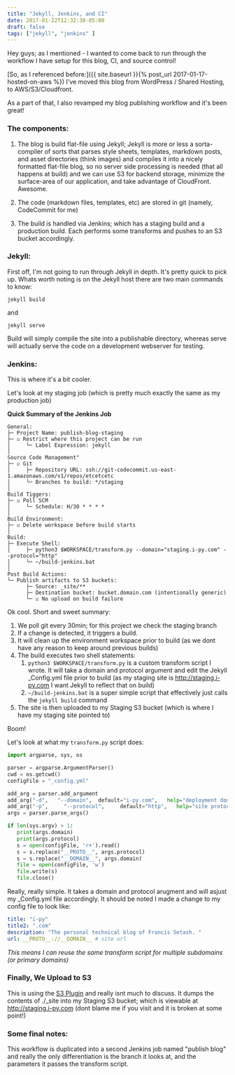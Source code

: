 ```yaml
---
title: "Jekyll, Jenkins, and CI"
date: 2017-01-22T12:32:30-05:00
draft: false
tags: ["jekyll", "jenkins" ]
---
```



Hey guys; as I mentioned - I wanted to come back to run through the workflow I have setup for this blog, CI, and source control!

<!--more-->

[So, as I referenced before:]({{ site.baseurl }}{% post_url 2017-01-17-hosted-on-aws %}) I've moved this blog from WordPress / Shared Hosting, to AWS/S3/Cloudfront.

As a part of that, I also revamped my blog publishing workflow and it's been great!

### The components:

1. The blog is build flat-file using Jekyll; Jekyll is more or less a sorta-compiler of sorts that parses style sheets, templates, markdown posts, and asset directories (think images) and compiles it into a nicely formatted flat-file blog, so no server side processing is needed (that all happens at build) and we can use S3 for backend storage, minimize the surface-area of our application, and take advantage of CloudFront. Awesome.

2. The code (markdown files, templates, etc) are stored in git (namely, CodeCommit for me)

3. The build is handled via Jenkins; which has a staging build and a production build. Each performs some transforms and pushes to an S3 bucket accordingly.

### Jekyll:

First off, I'm not going to run through Jekyll in depth. It's pretty quick to pick up. Whats worth noting is on the Jekyll host there are two main commands to know:

```
jekyll build
```

and

```
jekyll serve 
```

Build will simply compile the site into a publishable directory, whereas serve will actually serve the code on a development webserver for testing.

### Jenkins:
This is where it's a bit cooler.

Let's look at my staging job (which is pretty much exactly the same as my production job)

**Quick Summary of the Jenkins Job**

```
General:
├─ Project Name: publish-blog-staging
├─ ☑ Restrict where this project can be run
│     └─ Label Expression: jekyll
│
Source Code Management"
├─ ☑ Git
│     ├─ Repository URL: ssh://git-codecommit.us-east-1.amazonaws.com/v1/repos/etcetcetc
│     └─ Branches to build: */staging
│
Build Tiggers:
├─ ☑ Poll SCM
│     └─ Schedule: H/30 * * * *
│
Build Environment:
├─ ☑ Delete workspace before build starts
│
Build:
├─ Execute Shell:  
│     ├─ python3 $WORKSPACE/transform.py --domain="staging.i-py.com" --protocol="http"
│     └─ ~/build-jenkins.bat
│
Post Build Actions:
└─ Publish artifacts to S3 buckets:  
      ├─ Source: _site/**
      ├─ Destination bucket: bucket.domain.com (intentionally generic)
      └─ ☑ No upload on build failure
```

Ok cool. Short and sweet summary:

1. We poll git every 30min; for this project we check the staging branch
2. If a change is detected, it triggers a build.
3. It will clean up the environment workspace prior to build (as we dont have any reason to keep around previous builds)
4. The build executes two shell statements:
   1. ```python3 $WORKSPACE/transform.py``` is a custom transform script I wrote. It will take a domain and protocol argument and edit the Jekyll _Config.yml file prior to build (as my staging site is http://staging.i-py.com I want Jekyll to reflect that on build)
   2. ```~/build-jenkins.bat``` is a super simple script that effectively just calls the ```jekyll build``` command 
5. The site is then uploaded to my Staging S3 bucket (which is where I have my staging site pointed to)

Boom!

Let's look at what my ```transform.py``` script does:

```python 
import argparse, sys, os

parser = argparse.ArgumentParser()
cwd = os.getcwd()
configFile = "_config.yml"

add_arg = parser.add_argument
add_arg("-d",   "--domain",  default="i-py.com",   help="deployment domain")
add_arg("-p",     "--protocol",     default="http",   help="site protocol")
args = parser.parse_args()

if len(sys.argv) > 1:
   print(args.domain)
   print(args.protocol)
   s = open(configFile, 'r+').read()
   s = s.replace("__PROTO__", args.protocol)
   s = s.replace("__DOMAIN__", args.domain)
   file = open(configFile, 'w')
   file.write(s)
   file.close()
```

Really, really simple. It takes a domain and protocol arugment and will asjust my _Config.yml file accordingly. It should be noted I made a change to my config file to look like:

```yml
title: "i-py"
title2: ".com" 
description: "The personal technical blog of Francis Setash. "
url: __PROTO__://__DOMAIN__ # site url
```
_This means I can reuse the same transform script for multiple subdomains (or primary domains)_

### Finally, We Upload to S3

This is using the [S3 Plugin](https://wiki.jenkins-ci.org/display/JENKINS/S3+Plugin_) and really isnt much to discuss. It dumps the contents of ./_site into my Staging S3 bucket; which is viewable at http://staging.i-py.com (dont blame me if you visit and it is broken at some point!)

### Some final notes:
This workflow is duplicated into a second Jenkins job named "publish blog" and really the only differentiation is the branch it looks at, and the parameters it passes the transform script. 

